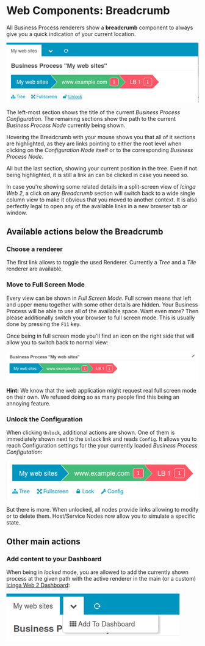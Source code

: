 <a id="Web-Components-Breadcrumb"></a>Web Components: Breadcrumb
================================================================

All Business Process renderers show a **breadcrumb** component to always give
you a quick indication of your current location. 

![Símple Breadcrumb](screenshot/12_web-components_breadcrumb/1201_simple-breadcrumb.png)

The left-most section shows the title of the current *Business Process Configuration*.
The remaining sections show the path to the current *Business Process Node* currently
being shown.

Hovering the Breadcrumb with your mouse shows you that all of it sections are
highlighted, as they are links pointing to either the root level when clicking
on the *Configuration Node* itself or to the corresponding *Business Process Node*.

All but the last section, showing your current position in the tree. Even if
not being highlighted, it is still a link an can be clicked in case you neeed
so.

In case you're showing some related details in a split-screen view of *Icinga
Web 2*, a click on any *Breadcrumb* section will switch back to a wide single
column view to make it obvious that you moved to another context. It is also
perfectly legal to open any of the available links in a new browser tab or
window.

Available actions below the Breadcrumb
--------------------------------------

### Choose a renderer

The first link allows to toggle the used Renderer. Currently a *Tree* and a
*Tile* renderer are available. 

### Move to Full Screen Mode

Every view can be shown in *Full Screen Mode*. Full screen means that left and
upper menu together with some other details are hidden. Your Business Process
will be able to use all of the available space. Want even more? Then please
additionally switch your browser to full screen mode. This is usually done by
pressing the `F11` key.

Once being in full screen mode you'll find an icon on the right side that will
allow you to switch back to normal view:

![Return from fullscreen](screenshot/12_web-components_breadcrumb/1202_return-from-fullscreen.png)

**Hint:** We know that the web application might request real full screen mode
on their own. We refused doing so as many people find this being an annoying
feature.

### Unlock the Configuration

When clicking `Unlock`, additional actions are shown. One of them is immediately
shown next to the `Unlock` link and reads `Config`. It allows you to reach Configuration
settings for the your currently loaded *Business Process Configutation*:

![Unlocked config](screenshot/12_web-components_breadcrumb/1204_unlocked_config.png)

But there is more. When unlocked, all nodes provide links allowing to modify or
to delete them. Host/Service Nodes now allow you to simulate a specific state.

Other main actions
------------------

### Add content to your Dashboard

When being in *locked* mode, you are allowed to add the currently shown process
at the given path with the active renderer in the main (or a custom) [Icinga Web 2
Dashboard](16-Add-To-Dashboard.md):

![Add to Dashboard](screenshot/12_web-components_breadcrumb/1203_add-to-dashboard.png)
